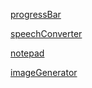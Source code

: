 [progressBar](https://progressbar-by-mohit1.netlify.app/)

[speechConverter](https://speechconverter-by-mohit.netlify.app/)

[notepad](https://markdownconverter-by-mohit.netlify.app/)

[imageGenerator](https://imagegenerator-by-mohit1.netlify.app/)